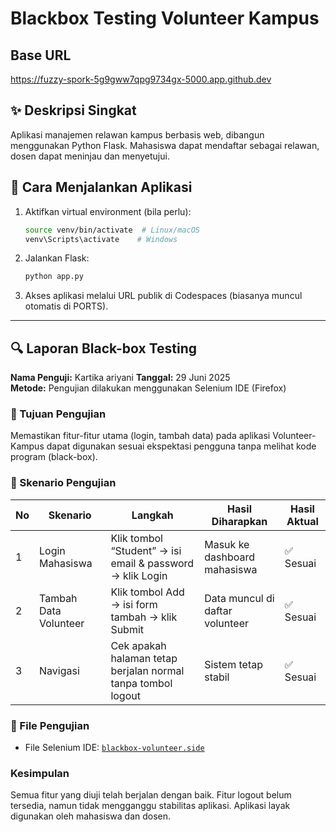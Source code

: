 # Blackbox Testing Volunteer Kampus

## Base URL
https://fuzzy-spork-5g9gww7qpg9734gx-5000.app.github.dev

## ✨ Deskripsi Singkat
Aplikasi manajemen relawan kampus berbasis web, dibangun menggunakan Python Flask. Mahasiswa dapat mendaftar sebagai relawan, dosen dapat meninjau dan menyetujui.

## 🚀 Cara Menjalankan Aplikasi

1. Aktifkan virtual environment (bila perlu):
   ```bash
   source venv/bin/activate  # Linux/macOS
   venv\Scripts\activate    # Windows
   ```

2. Jalankan Flask:
   ```bash
   python app.py
   ```

3. Akses aplikasi melalui URL publik di Codespaces (biasanya muncul otomatis di PORTS).

---

## 🔍 Laporan Black-box Testing

**Nama Penguji:** Kartika ariyani
**Tanggal:** 29 Juni 2025  
**Metode:** Pengujian dilakukan menggunakan Selenium IDE (Firefox)

### 🎯 Tujuan Pengujian

Memastikan fitur-fitur utama (login, tambah data) pada aplikasi Volunteer-Kampus dapat digunakan sesuai ekspektasi pengguna tanpa melihat kode program (black-box).

### 🧪 Skenario Pengujian

| No | Skenario              | Langkah                                                                  | Hasil Diharapkan                  | Hasil Aktual |
|----|-----------------------|--------------------------------------------------------------------------|----------------------------------|--------------|
| 1  | Login Mahasiswa       | Klik tombol “Student” → isi email & password → klik Login               | Masuk ke dashboard mahasiswa     | ✅ Sesuai    |
| 2  | Tambah Data Volunteer | Klik tombol Add → isi form tambah → klik Submit                         | Data muncul di daftar volunteer  | ✅ Sesuai    |
| 3  | Navigasi              | Cek apakah halaman tetap berjalan normal tanpa tombol logout            | Sistem tetap stabil              | ✅ Sesuai    |

### 📎 File Pengujian

- File Selenium IDE: [`blackbox-volunteer.side`](evaluasi/blackbox/blackbox-volunteer.side)

###  Kesimpulan

Semua fitur yang diuji telah berjalan dengan baik. Fitur logout belum tersedia, namun tidak mengganggu stabilitas aplikasi. Aplikasi layak digunakan oleh mahasiswa dan dosen.